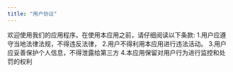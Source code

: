 ```yaml
---
title: "用户协议"
---
```

 
欢迎使用我们的应用程序。在使用本应用之前，请仔细阅读以下条款:
1.用户应遵守当地法律法规，不得违反法律，
2.用户不得利用本应用进行违法活动。
3.用户应妥善保护个人信息，不得泄露给第三方
4.本应用保留对用户行为进行监控和处罚的权利
